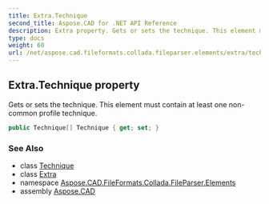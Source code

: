 ```yaml
---
title: Extra.Technique
second_title: Aspose.CAD for .NET API Reference
description: Extra property. Gets or sets the technique. This element must contain at least one noncommon profile technique
type: docs
weight: 60
url: /net/aspose.cad.fileformats.collada.fileparser.elements/extra/technique/
---
```

## Extra.Technique property

Gets or sets the technique. This element must contain at least one non-common profile technique.

```csharp
public Technique[] Technique { get; set; }
```

### See Also

* class [Technique](../../technique/)
* class [Extra](../)
* namespace [Aspose.CAD.FileFormats.Collada.FileParser.Elements](../../extra/)
* assembly [Aspose.CAD](../../../)


